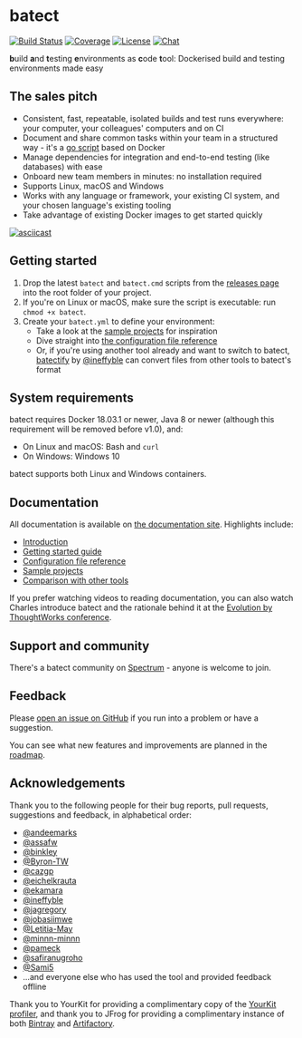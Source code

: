 # batect
[![Build Status](https://img.shields.io/travis/batect/batect/master.svg)](https://travis-ci.com/batect/batect)
[![Coverage](https://img.shields.io/codecov/c/github/batect/batect.svg)](https://codecov.io/gh/batect/batect)
[![License](https://img.shields.io/github/license/batect/batect.svg)](https://opensource.org/licenses/Apache-2.0)
[![Chat](https://img.shields.io/badge/chat-on%20spectrum-brightgreen.svg)](https://spectrum.chat/batect)

**b**uild **a**nd **t**esting **e**nvironments as **c**ode **t**ool: Dockerised build and testing environments made easy

## The sales pitch

* Consistent, fast, repeatable, isolated builds and test runs everywhere: your computer, your colleagues' computers and on CI
* Document and share common tasks within your team in a structured way - it's a
  [go script](https://www.thoughtworks.com/insights/blog/praise-go-script-part-i) based on Docker
* Manage dependencies for integration and end-to-end testing (like databases) with ease
* Onboard new team members in minutes: no installation required
* Supports Linux, macOS and Windows
* Works with any language or framework, your existing CI system, and your chosen language's existing tooling
* Take advantage of existing Docker images to get started quickly

[![asciicast](https://asciinema.org/a/714gRQsQW1VDHQMuWzwRuAdU4.svg)](https://asciinema.org/a/714gRQsQW1VDHQMuWzwRuAdU4)

## Getting started

1. Drop the latest `batect` and `batect.cmd` scripts from the [releases page](https://github.com/batect/batect/releases)
   into the root folder of your project.
2. If you're on Linux or macOS, make sure the script is executable: run `chmod +x batect`.
3. Create your `batect.yml` to define your environment:
    * Take a look at the [sample projects](https://batect.dev/SampleProjects.html) for inspiration
    * Dive straight into [the configuration file reference](https://batect.dev/config/Overview.html)
    * Or, if you're using another tool already and want to switch to batect,
      [batectify](https://batectify.enchanting.dev/) by [@ineffyble](https://github.com/ineffyble) can convert files from
      other tools to batect's format

## System requirements

batect requires Docker 18.03.1 or newer, Java 8 or newer (although this requirement will be removed before v1.0), and:

* On Linux and macOS: Bash and `curl`
* On Windows: Windows 10

batect supports both Linux and Windows containers.

## Documentation

All documentation is available on [the documentation site](https://batect.dev). Highlights include:

* [Introduction](https://batect.dev)
* [Getting started guide](https://batect.dev/GettingStarted.html)
* [Configuration file reference](https://batect.dev/config/Overview.html)
* [Sample projects](https://batect.dev/SampleProjects.html)
* [Comparison with other tools](https://batect.dev/Comparison.html)

If you prefer watching videos to reading documentation, you can also watch Charles introduce batect and the rationale behind it
at the [Evolution by ThoughtWorks conference](https://www.thoughtworks.com/evolution-by-thoughtworks/content#Presentations).

## Support and community

There's a batect community on [Spectrum](https://spectrum.chat/batect/) - anyone is welcome to join.

## Feedback

Please [open an issue on GitHub](https://github.com/batect/batect/issues/new) if you run into a problem or have a suggestion.

You can see what new features and improvements are planned in the [roadmap](ROADMAP.md).

## Acknowledgements

Thank you to the following people for their bug reports, pull requests, suggestions and feedback, in alphabetical order:

* [@andeemarks](https://github.com/andeemarks)
* [@assafw](https://github.com/assafw)
* [@binkley](https://github.com/binkley)
* [@Byron-TW](https://github.com/Byron-TW)
* [@cazgp](https://github.com/cazgp)
* [@eichelkrauta](https://github.com/eichelkrauta)
* [@ekamara](https://github.com/ekamara)
* [@ineffyble](https://github.com/ineffyble)
* [@jagregory](https://github.com/jagregory)
* [@jobasiimwe](https://github.com/jobasiimwe)
* [@Letitia-May](https://github.com/Letitia-May)
* [@minnn-minnn](https://github.com/minnn-minnn)
* [@pameck](https://github.com/pameck)
* [@safiranugroho](https://github.com/safiranugroho)
* [@Sami5](https://github.com/Sami5)
* ...and everyone else who has used the tool and provided feedback offline

Thank you to YourKit for providing a complimentary copy of the [YourKit profiler](https://www.yourkit.com/java/profiler), and
thank you to JFrog for providing a complimentary instance of both [Bintray](https://bintray.com/batect/batect/batect) and
[Artifactory](https://jfrog.com/artifactory/).
